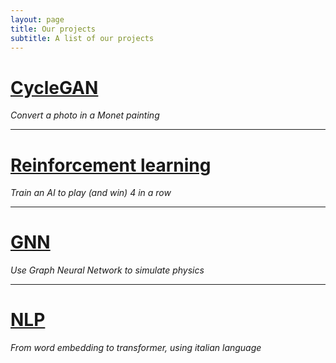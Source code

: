 ```yaml
---
layout: page
title: Our projects
subtitle: A list of our projects
---
```


# [CycleGAN](cycleGAN)
*Convert a photo in a Monet painting*

---

# [Reinforcement learning](4inarow)
*Train an AI to play (and win) 4 in a row*

---

# [GNN](GNN)
*Use Graph Neural Network to simulate physics*

---

# [NLP](NLP)
*From word embedding to transformer, using italian language*